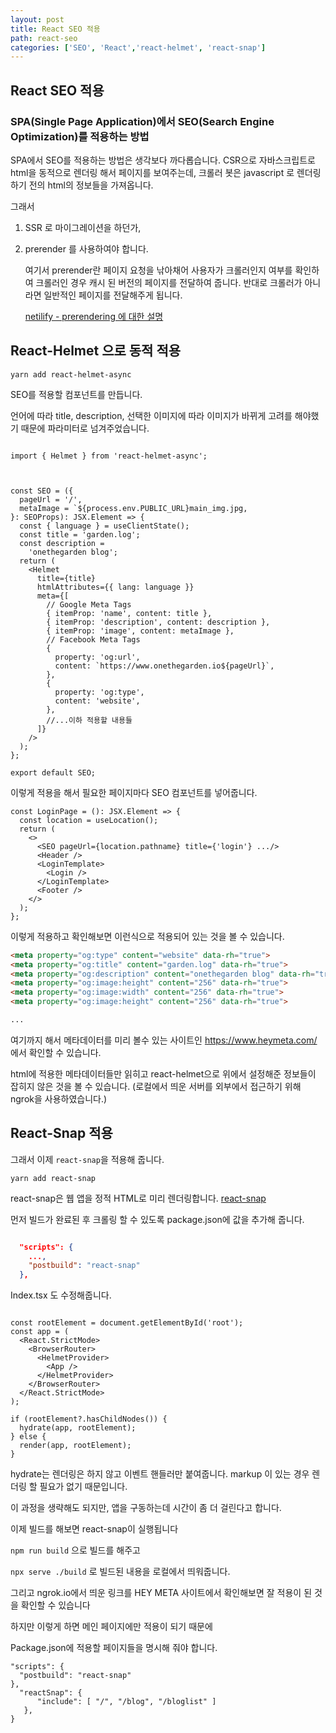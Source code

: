 ```yaml
---
layout: post
title: React SEO 적용
path: react-seo
categories: ['SEO', 'React','react-helmet', 'react-snap']
---
```


## React SEO 적용 



### SPA(Single Page Application)에서 SEO(Search Engine Optimization)를 적용하는 방법

SPA에서 SEO를 적용하는 방법은 생각보다 까다롭습니다. CSR으로 자바스크립트로 html을 동적으로 렌더링 해서 페이지를 보여주는데, 크롤러 봇은 javascript 로 렌더링 하기 전의 html의 정보들을 가져옵니다.



그래서 

1. SSR 로 마이그레이션을 하던가, 

2. prerender 를 사용하여야 합니다.

   여기서 prerender란 페이지 요청을 낚아채어 사용자가 크롤러인지 여부를 확인하여 크롤러인 경우 캐시 된 버전의 페이지를 전달하여 줍니다. 반대로 크롤러가 아니라면 일반적인 페이지를 전달해주게 됩니다.

   [netilify - prerendering 에 대한 설명](https://www.netlify.com/blog/2016/11/22/prerendering-explained/)

   



## React-Helmet 으로 동적 적용

```yarn add react-helmet-async```

SEO를 적용할 컴포넌트를 만듭니다.  

언어에 따라 title, description, 선택한 이미지에 따라 이미지가  바뀌게 고려를 해야했기 때문에 파라미터로 넘겨주었습니다. 

```react

import { Helmet } from 'react-helmet-async';



const SEO = ({
  pageUrl = '/',
  metaImage = `${process.env.PUBLIC_URL}main_img.jpg,
}: SEOProps): JSX.Element => {
  const { language } = useClientState();
  const title = 'garden.log';
  const description =
    'onethegarden blog';
  return (
    <Helmet
      title={title}
      htmlAttributes={{ lang: language }}
      meta={[
        // Google Meta Tags
        { itemProp: 'name', content: title },
        { itemProp: 'description', content: description },
        { itemProp: 'image', content: metaImage },
        // Facebook Meta Tags
        {
          property: 'og:url',
          content: `https://www.onethegarden.io${pageUrl}`,
        },
        {
          property: 'og:type',
          content: 'website',
        },
        //...이하 적용할 내용들
      ]}
    />
  );
};

export default SEO;
```





이렇게 적용을 해서 필요한 페이지마다 SEO 컴포넌트를 넣어줍니다. 

```react
const LoginPage = (): JSX.Element => {
  const location = useLocation();
  return (
    <>
      <SEO pageUrl={location.pathname} title={'login'} .../>
      <Header />
      <LoginTemplate>
        <Login />
      </LoginTemplate>
      <Footer />
    </>
  );
};

```



이렇게 적용하고 확인해보면 이런식으로 적용되어 있는 것을 볼 수 있습니다.

```html
<meta property="og:type" content="website" data-rh="true">
<meta property="og:title" content="garden.log" data-rh="true">
<meta property="og:description" content="onethegarden blog" data-rh="true">
<meta property="og:image:height" content="256" data-rh="true">
<meta property="og:image:width" content="256" data-rh="true">
<meta property="og:image:height" content="256" data-rh="true">

... 
```





여기까지 해서 메타데이터를 미리 볼수 있는 사이트인 https://www.heymeta.com/ 에서 확인할 수 있습니다.

html에 적용한 메타데이터들만 읽히고 react-helmet으로 위에서 설정해준 정보들이 잡히지 않은 것을 볼 수 있습니다. (로컬에서 띄운 서버를 외부에서 접근하기 위해 ngrok을 사용하였습니다.)













## React-Snap 적용

그래서 이제 ```react-snap```을 적용해 줍니다.

```yarn add react-snap```

react-snap은 웹 앱을 정적 HTML로 미리 렌더링합니다. [react-snap](https://github.com/stereobooster/react-snap)



먼저 빌드가 완료된 후 크롤링 할 수 있도록 package.json에 값을 추가해 줍니다.

```json

  "scripts": {
    ...,
    "postbuild": "react-snap"
  },
```



Index.tsx 도 수정해줍니다.

```react

const rootElement = document.getElementById('root');
const app = (
  <React.StrictMode>
    <BrowserRouter>
      <HelmetProvider>
        <App />
      </HelmetProvider>
    </BrowserRouter>
  </React.StrictMode>
);

if (rootElement?.hasChildNodes()) {
  hydrate(app, rootElement);
} else {
  render(app, rootElement);
}
```

hydrate는 렌더링은 하지 않고 이벤트 핸들러만 붙여줍니다. markup 이 있는 경우 렌더링 할 필요가 없기 때문입니다.

이 과정을 생략해도 되지만, 앱을 구동하는데 시간이 좀 더 걸린다고 합니다.



이제 빌드를 해보면 react-snap이 실행됩니다

```npm run build``` 으로 빌드를 해주고

```npx serve ./build``` 로 빌드된 내용을 로컬에서 띄워줍니다. 

그리고 ngrok.io에서 띄운 링크를 HEY META 사이트에서 확인해보면 잘 적용이 된 것을 확인할 수 있습니다 







하지만 이렇게 하면 메인 페이지에만 적용이 되기 때문에 

Package.json에 적용할 페이지들을 명시해 줘야 합니다.

```
"scripts": {
  "postbuild": "react-snap"
},
  "reactSnap": { 
      "include": [ "/", "/blog", "/bloglist" ] 
   },
}
```








